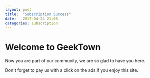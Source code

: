 ```yaml
---
layout: post
title:  "Subscription Success"
date:   2017-04-24 21:08
categories: subscription
---
```

# Welcome to GeekTown

Now you are part of our community, we are so glad to have you here.

Don't forget to pay us with a click on the ads if you enjoy this site.


<script async src="//pagead2.googlesyndication.com/pagead/js/adsbygoogle.js"></script>
<!-- inferior -->
<ins class="adsbygoogle"
     style="display:inline-block;width:728px;height:90px"
     data-ad-client="ca-pub-5428825449848403"
     data-ad-slot="1328012179"></ins>
<script>
(adsbygoogle = window.adsbygoogle || []).push({});
</script>
